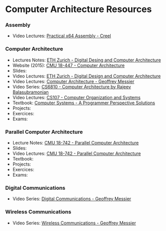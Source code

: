# Computer Architecture Resources

### Assembly

- Video Lectures: [Practical x64 Assembly - Creel](https://www.youtube.com/playlist?list=PL0C5C980A28FEE68D)

### Computer Architecture

- Lectures Notes: [ETH Zurich - Digital Desing and Computer Architecture](https://safari.ethz.ch/digitaltechnik/spring2020/doku.php?id=start#dokuwiki__to://safari.ethz.ch/digitaltechnik/spring2020/doku.php?id=schedule)
- Website (2015): [CMU 18-447 - Computer Architecture](https://course.ece.cmu.edu/~ece447/s15/doku.php?id=schedule)
- Slides:
- Video Lectures: [ETH Zurich - Digital Design and Computer Architecture](https://www.youtube.com/playlist?list=PL5PHm2jkkXmhs4EACiFKvTPAQkdYMZKGu)
- Video Lectures: [Computer Architecture - Geoffrey Messier](https://www.youtube.com/playlist?list=PL7sWxFnBVJLV47Lrq9D-gfFh-mGv2CLCt)
- Video Series: [CS6810 - Computer Architecture by Rajeev Balasubramonian](https://www.youtube.com/playlist?list=PL8EC1756A7B1764F6)
- Video Lectures: [CS107 - Computer Organization and Systems](https://www.youtube.com/playlist?list=PLoCMsyE1cvdWivlV-39KKsBKUX-4DvraN)
- Textbook: [Computer Systems - A Programmer Perspective Solutions](https://dreamanddead.github.io/CSAPP-3e-Solutions/)
- Projects:
- Exercices:
- Exams:

### Parallel Computer Architecture

- Lecture Notes: [CMU 18-742 - Parallel Computer Architecture](https://course.ece.cmu.edu/~ece742/f12/doku.php?id=lectures)
- Slides:
- Video Lectures: [CMU 18-742 - Parallel Computer Architecture](https://www.youtube.com/playlist?list=PL5PHm2jkkXmhs4EACiFKvTPAQkdYMZKGu)
- Textbook:
- Projects:
- Exercices:
- Exams:

### Digital Communications

- Video Series: [Digital Communications - Geoffrey Messier](https://www.youtube.com/playlist?list=PL7sWxFnBVJLXpEiNn2IqD5sCHws4UG_sS)
### Wireless Communications

- Video Series: [Wireless Communications - Geoffrey Messier](https://www.youtube.com/playlist?list=PL7sWxFnBVJLXsvsLzMXT2Fk4ZPD7BJTBX)

